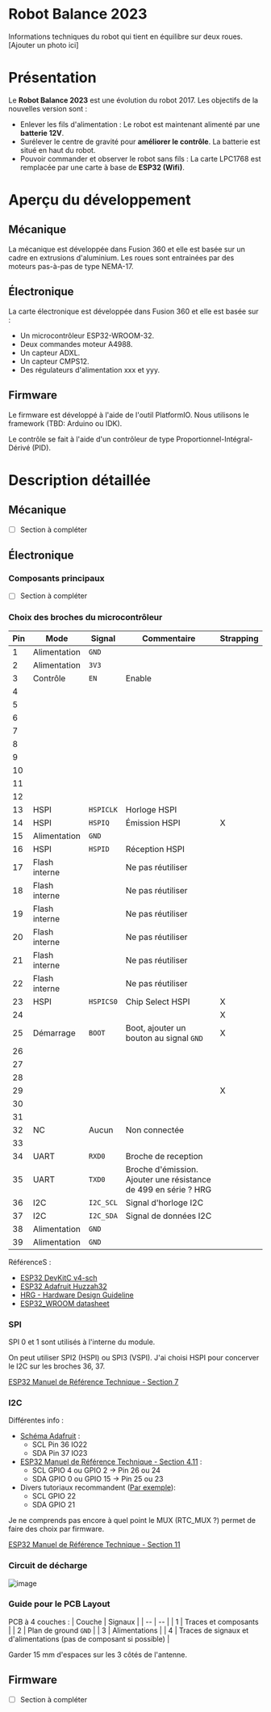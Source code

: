 # Robot Balance 2023

Informations techniques du robot qui tient en équilibre sur deux roues.
[Ajouter un photo ici]

# Présentation

Le **Robot Balance 2023** est une évolution du robot 2017. Les objectifs de la nouvelles version sont :
* Enlever les fils d'alimentation : Le robot est maintenant alimenté par une **batterie 12V**.
* Surélever le centre de gravité pour **améliorer le contrôle**. La batterie est situé en haut du robot.
* Pouvoir commander et observer le robot sans fils : La carte LPC1768 est remplacée par une carte à base de **ESP32 (Wifi)**.

# Aperçu du développement

## Mécanique 

La mécanique est développée dans Fusion 360 et elle est basée sur un cadre en extrusions d'aluminium.
Les roues sont entrainées par des moteurs pas-à-pas de type NEMA-17.

## Électronique

La carte électronique est développée dans Fusion 360 et elle est basée sur :
* Un microcontrôleur ESP32-WROOM-32.
* Deux commandes moteur A4988.
* Un capteur ADXL.
* Un capteur CMPS12.
* Des régulateurs d'alimentation xxx et yyy.

## Firmware

Le firmware est développé à l'aide de l'outil PlatformIO. Nous utilisons le framework (TBD: Arduino ou IDK).

Le contrôle se fait à l'aide d'un contrôleur de type Proportionnel-Intégral-Dérivé (PID).

# Description détaillée

## Mécanique 

* [ ] Section à compléter

## Électronique

### Composants principaux

* [ ] Section à compléter

### Choix des broches du microcontrôleur

| Pin | Mode | Signal | Commentaire | Strapping |
| --- | --- | --- | --- | --- |
| 1 | Alimentation | `GND` | | |
| 2 | Alimentation | `3V3` | | |
| 3 | Contrôle | `EN` | Enable | |
| 4 |   |
| 5 |   |
| 6 |   |
| 7 |   |
| 8 |   |
| 9 |   |
| 10 |   |
| 11 |   |
| 12 |   |
| 13 | HSPI | `HSPICLK` | Horloge HSPI | |
| 14 | HSPI | `HSPIQ` | Émission HSPI | X |
| 15 | Alimentation | `GND` | | |
| 16 | HSPI | `HSPID` | Réception HSPI | |
| 17 | Flash interne |  | Ne pas réutiliser |  |
| 18 | Flash interne |  | Ne pas réutiliser |  |
| 19 | Flash interne |  | Ne pas réutiliser |  |
| 20 | Flash interne |  | Ne pas réutiliser |  |
| 21 | Flash interne |  | Ne pas réutiliser |  |
| 22 | Flash interne |  | Ne pas réutiliser |  |
| 23 | HSPI | `HSPICS0` | Chip Select HSPI | X |
| 24 |   |  |  | X |
| 25 | Démarrage | `BOOT` | Boot, ajouter un bouton au signal `GND` | X |
| 26 |   |
| 27 |   |
| 28 |   |
| 29 |   |   |   | X |
| 30 |   |   |   |   |
| 31 |   |   |   |   |
| 32 | NC | Aucun | Non connectée | |
| 33 |   |
| 34 | UART | `RXD0` | Broche de reception | |
| 35 | UART | `TXD0` | Broche d'émission. Ajouter une résistance de 499 en série ? HRG | |
| 36 | I2C | `I2C_SCL` | Signal d'horloge I2C | |
| 37 | I2C | `I2C_SDA` | Signal de données I2C | |
| 38 | Alimentation | `GND` | | |
| 39 | Alimentation | `GND` | | |

RéférenceS : 
* [ESP32 DevKitC v4-sch](https://dl.espressif.com/dl/schematics/esp32_devkitc_v4-sch.pdf)
* [ESP32 Adafruit Huzzah32](https://learn.adafruit.com/adafruit-huzzah32-esp32-feather)
* [HRG - Hardware Design Guideline](https://www.espressif.com/sites/default/files/documentation/esp32_hardware_design_guidelines_en.pdf)
* [ESP32_WROOM datasheet](https://www.mouser.com/datasheet/2/891/esp-wroom-32_datasheet_en-1223836.pdf)


### SPI

SPI 0 et 1 sont utilisés à l'interne du module.

On peut utiliser SPI2 (HSPI) ou SPI3 (VSPI). J'ai choisi HSPI pour concerver le I2C sur les broches 36, 37.

[ESP32 Manuel de Référence Technique - Section 7](https://www.espressif.com/sites/default/files/documentation/esp32_technical_reference_manual_en.pdf#spi)

### I2C 

Différentes info :
* [Schéma Adafruit](https://learn.adafruit.com/assets/41630) :
  * SCL Pin 36 IO22
  * SDA Pin 37 IO23
* [ESP32 Manuel de Référence Technique - Section 4.11](https://www.espressif.com/sites/default/files/documentation/esp32_technical_reference_manual_en.pdf#spi) :
  * SCL GPIO 4 ou GPIO 2 -> Pin 26 ou 24
  * SDA GPIO 0 ou GPIO 15 -> Pin 25 ou 23
* Divers tutoriaux recommandent ([Par exemple](https://deepbluembedded.com/esp32-i2c-tutorial-change-pins-i2c-scanner-arduino/#I2C_Bus_Lines)):
  * SCL GPIO 22
  * SDA GPIO 21 

Je ne comprends pas encore à quel point le MUX (RTC_MUX ?) permet de faire des choix par firmware.

[ESP32 Manuel de Référence Technique - Section 11](https://www.espressif.com/sites/default/files/documentation/esp32_technical_reference_manual_en.pdf#i2c)

### Circuit de décharge 

![image](https://user-images.githubusercontent.com/5272111/214639099-4ffefefb-0941-4416-903f-3794575252fe.png)


### Guide pour le PCB Layout

PCB à 4 couches :
| Couche | Signaux |
| -- | -- |
| 1 | Traces et composants |
| 2 | Plan de ground `GND` |
| 3 | Alimentations |
| 4 | Traces de signaux et d'alimentations (pas de composant si possible) |

Garder 15 mm d'espaces sur les 3 côtés de l'antenne.


## Firmware

* [ ] Section à compléter
